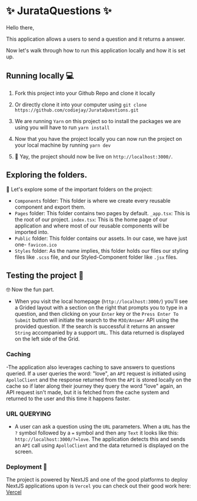 
# ✨ JurataQuestions ✨ 
Hello there, 

This application allows a users to send a question and it returns a answer.

Now let's walk through how to run this application locally and how it is set up. 

## Running locally 💻
1. Fork this project into your Github Repo and clone it locally

2. Or directly clone it into your computer using `git clone https://github.com/codiejay/JurataQuestions.git` 

3. We are running `Yarn` on this project so to install the packages we are using you will have to run `yarn install`

4. Now that you have the project locally you can now run the project on your local machine by running `yarn dev` 

5. 🎉 Yay, the project should now be live on `http://localhost:3000/`. 


## Exploring the folders. 
🧭 Let's explore some of the important folders on the project: 
- `Components` folder: This folder is where we create every reusable component and export them. 
- `Pages` folder: This folder contains two pages by default. `_app.tsx`: This is the root of our project. `index.tsx`: This is the home page of our application and where most of our reusable components will be imported into. 
- `Public` folder: This folder contains our assets. In our case, we have just one- `favicon.ico`
- `Styles` folder: As the name implies, this folder holds our files our styling files like `.scss` file, and our Styled-Component folder like `.jsx` files. 


## Testing the project 🧪 
🤓 Now the fun part.
- When you visit the local homepage (`http://localhost:3000/`) you'll see a Grided layout with a section on the right that prompts you to type in a question, and
then clicking on your `Enter` key or the `Press Enter To Submit` button will initiate the search to the `M3O/Answer` API using the provided question. If the search is successful it returns an answer `String` accompanied by a support `URL`. This data returned is displayed on the left side of the Grid. 

### Caching
-The application also leverages caching to save answers to questions queried. If a user queries the word: "love", an `API` request is initiated using `ApolloClient` and the response returned from the `API` is stored locally on the cache so if later along their journey they query the word "love" again, an API request isn't made, but it is fetched from the cache system and returned to the user and this time it happens faster. 

### URL QUERYING
- A user can ask a question using the `URL` parameters. When a `URL` has the `?` symbol followed by a `=` symbol and then any `Text` it looks like this: `http://localhost:3000/?=love`. The application detects this and sends an `API` call using `ApolloClient` and the data returned is displayed on the screen. 


### Deployment 🚀
The project is powered by NextJS and one of the good platforms to deploy NextJS applications upon is `Vercel` 
you can check out their good work here: [Vercel](https://www.vercel.com)
